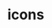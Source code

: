 <!-- this entire file is auto-generated -->

# icons

<!-- optional markdown-notes-tree directory description starts here -->

<!-- optional markdown-notes-tree directory description ends here -->
